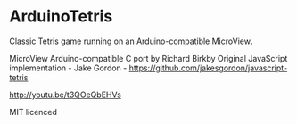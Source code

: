 ArduinoTetris
=============

Classic Tetris game running on an Arduino-compatible MicroView.

MicroView Arduino-compatible C port by Richard Birkby
Original JavaScript implementation - Jake Gordon - https://github.com/jakesgordon/javascript-tetris

http://youtu.be/t3QOeQbEHVs


MIT licenced
